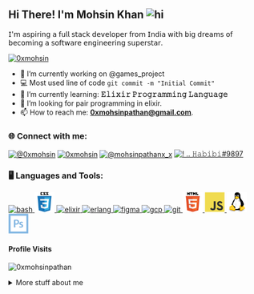 ## Hi There! I'm Mohsin Khan <img src="https://user-images.githubusercontent.com/1303154/88677602-1635ba80-d120-11ea-84d8-d263ba5fc3c0.gif" width="28px" height="28px" alt="hi">
𝖨'𝗆 𝖺𝗌𝗉𝗂𝗋𝗂𝗇𝗀 𝖺 𝖿𝗎𝗅𝗅 𝗌𝗍𝖺𝖼𝗄 𝖽𝖾𝗏𝖾𝗅𝗈𝗉𝖾𝗋 𝖿𝗋𝗈𝗆 𝖨𝗇𝖽𝗂𝖺 𝗐𝗂𝗍𝗁 𝖻𝗂𝗀 𝖽𝗋𝖾𝖺𝗆𝗌 𝗈𝖿 𝖻𝖾𝖼𝗈𝗆𝗂𝗇𝗀 𝖺 𝗌𝗈𝖿𝗍𝗐𝖺𝗋𝖾 𝖾𝗇𝗀𝗂𝗇𝖾𝖾𝗋𝗂𝗇𝗀 𝗌𝗎𝗉𝖾𝗋𝗌𝗍𝖺𝗋.

<p align="left"> <a href="https://twitter.com/0xmohsin" target="blank"><img src="https://img.shields.io/twitter/follow/0xmohsin?logo=twitter&style=for-the-badge" alt="0xmohsin" /></a> </p>

<!--  <img align="right" alt="Coding" width="400" src="https://media2.giphy.com/media/mTPjPA6SSXgTsnZ1Dh/giphy.gif?cid=ecf05e47xn6apn13vsuckslu24ow1fyeyt2ldv27hk2tpyi3&rid=giphy.gif&ct=g"> -->

- 🔭 I’m currently working on @games_project
- :computer: Most used line of code `git commit -m "Initial Commit"`
- 🌱 I’m currently learning: **𝙴𝚕𝚒𝚡𝚒𝚛 𝙿𝚛𝚘𝚐𝚛𝚊𝚖𝚖𝚒𝚗𝚐 𝙻𝚊𝚗𝚐𝚞𝚊𝚐𝚎**
- 🤔 I’m looking for pair programming in elixir.
- 📫 How to reach me: **0xmohsinpathan@gmail.com**.



<h3 align="left">🌐 Connect with me:</h3>
<p align="left">
<a href="https://codepen.io/@0xmohsin" target="blank"><img align="center" src="https://raw.githubusercontent.com/rahuldkjain/github-profile-readme-generator/master/src/images/icons/Social/codepen.svg" alt="@0xmohsin" height="30" width="40" /></a>
<a href="https://twitter.com/0xmohsin" target="blank"><img align="center" src="https://raw.githubusercontent.com/rahuldkjain/github-profile-readme-generator/master/src/images/icons/Social/twitter.svg" alt="0xmohsin" height="30" width="40" /></a>
<a href="https://instagram.com/mohsinpathanx_x" target="blank"><img align="center" src="https://raw.githubusercontent.com/rahuldkjain/github-profile-readme-generator/master/src/images/icons/Social/instagram.svg" alt="@mohsinpathanx_x" height="30" width="40" /></a>
<a href="https://discord.gg/! .. 𝙷𝚊𝚋𝚒𝚋𝚒#9897" target="blank"><img align="center" src="https://raw.githubusercontent.com/rahuldkjain/github-profile-readme-generator/master/src/images/icons/Social/discord.svg" alt="! .. 𝙷𝚊𝚋𝚒𝚋𝚒#9897" height="30" width="40" /></a>
</p>

<h3 align="left">🖥️ Languages and Tools:</h3>
<p align="left"> <a href="https://www.gnu.org/software/bash/" target="_blank" rel="noreferrer"> <img src="https://www.vectorlogo.zone/logos/gnu_bash/gnu_bash-icon.svg" alt="bash" width="40" height="40"/> </a> <a href="https://www.w3schools.com/css/" target="_blank" rel="noreferrer"> <img src="https://raw.githubusercontent.com/devicons/devicon/master/icons/css3/css3-original-wordmark.svg" alt="css3" width="40" height="40"/> </a> <a href="https://elixir-lang.org" target="_blank" rel="noreferrer"> <img src="https://www.vectorlogo.zone/logos/elixir-lang/elixir-lang-icon.svg" alt="elixir" width="40" height="40"/> </a> <a href="https://www.erlang.org/" target="_blank" rel="noreferrer"> <img src="https://www.vectorlogo.zone/logos/erlang/erlang-official.svg" alt="erlang" width="40" height="40"/> </a> <a href="https://www.figma.com/" target="_blank" rel="noreferrer"> <img src="https://www.vectorlogo.zone/logos/figma/figma-icon.svg" alt="figma" width="40" height="40"/> </a> <a href="https://cloud.google.com" target="_blank" rel="noreferrer"> <img src="https://www.vectorlogo.zone/logos/google_cloud/google_cloud-icon.svg" alt="gcp" width="40" height="40"/> </a> <a href="https://git-scm.com/" target="_blank" rel="noreferrer"> <img src="https://www.vectorlogo.zone/logos/git-scm/git-scm-icon.svg" alt="git" width="40" height="40"/> </a> <a href="https://www.w3.org/html/" target="_blank" rel="noreferrer"> <img src="https://raw.githubusercontent.com/devicons/devicon/master/icons/html5/html5-original-wordmark.svg" alt="html5" width="40" height="40"/> </a> <a href="https://developer.mozilla.org/en-US/docs/Web/JavaScript" target="_blank" rel="noreferrer"> <img src="https://raw.githubusercontent.com/devicons/devicon/master/icons/javascript/javascript-original.svg" alt="javascript" width="40" height="40"/> </a> <a href="https://www.linux.org/" target="_blank" rel="noreferrer"> <img src="https://raw.githubusercontent.com/devicons/devicon/master/icons/linux/linux-original.svg" alt="linux" width="40" height="40"/> </a> <a href="https://www.photoshop.com/en" target="_blank" rel="noreferrer"> <img src="https://raw.githubusercontent.com/devicons/devicon/master/icons/photoshop/photoshop-line.svg" alt="photoshop" width="40" height="40"/> </a> </p>


#### Profile Visits 

<p> <img src="https://komarev.com/ghpvc/?username=0xmohsinpathan&label=Profile%20views&color=0e75b6&style=flat" alt="0xmohsinpathan" /> </p>

<details>
<summary>
  More stuff about me
</summary>
  <br >
  
  <h3 align="left">`Find interesting things to work on and work on them even if they are hard.`</h3>
  
 I have a background in commerce, but my true passion lies in programming. Over the past two years, I've honed my programming skills through both formal education and hands-on experience. In my free time, you'll often find me in the gym or coding away on a personal project. I love the challenge of solving problems through code, and I'm always eager to learn more. My diverse interests and experiences have taught me to be open to new opportunities and to pursue what I love.
  
  
## 📊 **Github Stats :**
  
 <p><img align="left" src="https://github-readme-stats.vercel.app/api/top-langs?username=0xmohsinpathan&show_icons=true&locale=en&layout=compact" alt="0xmohsinpathan" /></p>
  

  
<p>&nbsp;<img align="center" src="https://github-readme-stats.vercel.app/api?username=0xmohsinpathan&show_icons=true&locale=en" alt="0xmohsinpathan" /></p>

</details>
